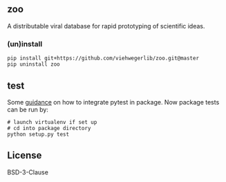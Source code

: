 ## zoo

A distributable viral database for rapid prototyping of scientific ideas. 

### (un)install

```
pip install git+https://github.com/viehwegerlib/zoo.git@master
pip uninstall zoo
```

## test

Some [guidance]() on how to integrate pytest in package. Now package tests can be run by:

```
# launch virtualenv if set up
# cd into package directory
python setup.py test
```

## License

BSD-3-Clause